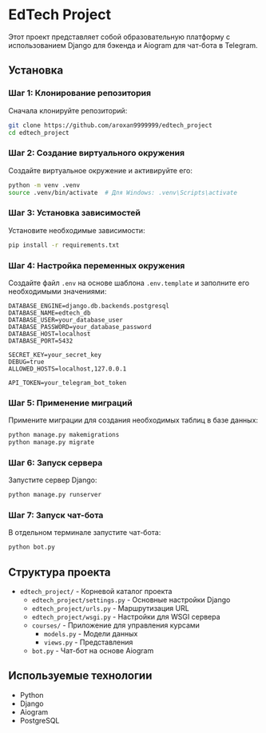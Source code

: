 # EdTech Project

Этот проект представляет собой образовательную платформу с использованием Django для бэкенда и Aiogram для чат-бота в Telegram.

## Установка

### Шаг 1: Клонирование репозитория

Сначала клонируйте репозиторий:

```bash
git clone https://github.com/aroxan9999999/edtech_project
cd edtech_project
```

### Шаг 2: Создание виртуального окружения

Создайте виртуальное окружение и активируйте его:

```bash
python -m venv .venv
source .venv/bin/activate  # Для Windows: .venv\Scripts\activate
```

### Шаг 3: Установка зависимостей

Установите необходимые зависимости:

```bash
pip install -r requirements.txt
```

### Шаг 4: Настройка переменных окружения

Создайте файл `.env` на основе шаблона `.env.template` и заполните его необходимыми значениями:

```env
DATABASE_ENGINE=django.db.backends.postgresql
DATABASE_NAME=edtech_db
DATABASE_USER=your_database_user
DATABASE_PASSWORD=your_database_password
DATABASE_HOST=localhost
DATABASE_PORT=5432

SECRET_KEY=your_secret_key
DEBUG=true
ALLOWED_HOSTS=localhost,127.0.0.1

API_TOKEN=your_telegram_bot_token
```

### Шаг 5: Применение миграций

Примените миграции для создания необходимых таблиц в базе данных:

```bash
python manage.py makemigrations
python manage.py migrate
```

### Шаг 6: Запуск сервера

Запустите сервер Django:

```bash
python manage.py runserver
```

### Шаг 7: Запуск чат-бота

В отдельном терминале запустите чат-бота:

```bash
python bot.py
```

## Структура проекта

- `edtech_project/` - Корневой каталог проекта
  - `edtech_project/settings.py` - Основные настройки Django
  - `edtech_project/urls.py` - Маршрутизация URL
  - `edtech_project/wsgi.py` - Настройки для WSGI сервера
  - `courses/` - Приложение для управления курсами
    - `models.py` - Модели данных
    - `views.py` - Представления
  - `bot.py` - Чат-бот на основе Aiogram

## Используемые технологии

- Python
- Django
- Aiogram
- PostgreSQL


